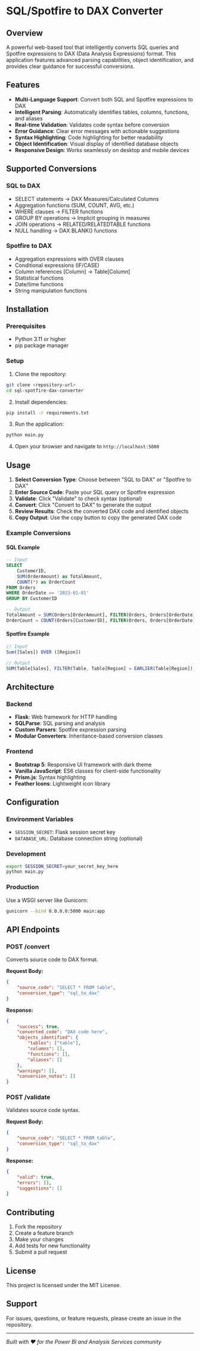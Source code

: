 # SQL/Spotfire to DAX Converter

## Overview

A powerful web-based tool that intelligently converts SQL queries and Spotfire expressions to DAX (Data Analysis Expressions) format. This application features advanced parsing capabilities, object identification, and provides clear guidance for successful conversions.

## Features

- **Multi-Language Support**: Convert both SQL and Spotfire expressions to DAX
- **Intelligent Parsing**: Automatically identifies tables, columns, functions, and aliases
- **Real-time Validation**: Validates code syntax before conversion
- **Error Guidance**: Clear error messages with actionable suggestions
- **Syntax Highlighting**: Code highlighting for better readability
- **Object Identification**: Visual display of identified database objects
- **Responsive Design**: Works seamlessly on desktop and mobile devices

## Supported Conversions

### SQL to DAX
- SELECT statements → DAX Measures/Calculated Columns
- Aggregation functions (SUM, COUNT, AVG, etc.)
- WHERE clauses → FILTER functions
- GROUP BY operations → Implicit grouping in measures
- JOIN operations → RELATED/RELATEDTABLE functions
- NULL handling → DAX BLANK() functions

### Spotfire to DAX
- Aggregation expressions with OVER clauses
- Conditional expressions (IF/CASE)
- Column references [Column] → Table[Column]
- Statistical functions
- Date/time functions
- String manipulation functions

## Installation

### Prerequisites
- Python 3.11 or higher
- pip package manager

### Setup

1. Clone the repository:
```bash
git clone <repository-url>
cd sql-spotfire-dax-converter
```

2. Install dependencies:
```bash
pip install -r requirements.txt
```

3. Run the application:
```bash
python main.py
```

4. Open your browser and navigate to `http://localhost:5000`

## Usage

1. **Select Conversion Type**: Choose between "SQL to DAX" or "Spotfire to DAX"
2. **Enter Source Code**: Paste your SQL query or Spotfire expression
3. **Validate**: Click "Validate" to check syntax (optional)
4. **Convert**: Click "Convert to DAX" to generate the output
5. **Review Results**: Check the converted DAX code and identified objects
6. **Copy Output**: Use the copy button to copy the generated DAX code

### Example Conversions

#### SQL Example
```sql
-- Input
SELECT 
    CustomerID,
    SUM(OrderAmount) as TotalAmount,
    COUNT(*) as OrderCount
FROM Orders 
WHERE OrderDate >= '2023-01-01'
GROUP BY CustomerID

-- Output
TotalAmount = SUM(Orders[OrderAmount], FILTER(Orders, Orders[OrderDate] >= DATE(2023,1,1)))
OrderCount = COUNT(Orders[CustomerID], FILTER(Orders, Orders[OrderDate] >= DATE(2023,1,1)))
```

#### Spotfire Example
```javascript
// Input
Sum([Sales]) OVER ([Region])

// Output
SUM(Table[Sales], FILTER(Table, Table[Region] = EARLIER(Table[Region])))
```

## Architecture

### Backend
- **Flask**: Web framework for HTTP handling
- **SQLParse**: SQL parsing and analysis
- **Custom Parsers**: Spotfire expression parsing
- **Modular Converters**: Inheritance-based conversion classes

### Frontend
- **Bootstrap 5**: Responsive UI framework with dark theme
- **Vanilla JavaScript**: ES6 classes for client-side functionality
- **Prism.js**: Syntax highlighting
- **Feather Icons**: Lightweight icon library

## Configuration

### Environment Variables
- `SESSION_SECRET`: Flask session secret key
- `DATABASE_URL`: Database connection string (optional)

### Development
```bash
export SESSION_SECRET=your_secret_key_here
python main.py
```

### Production
Use a WSGI server like Gunicorn:
```bash
gunicorn --bind 0.0.0.0:5000 main:app
```

## API Endpoints

### POST /convert
Converts source code to DAX format.

**Request Body:**
```json
{
    "source_code": "SELECT * FROM table",
    "conversion_type": "sql_to_dax"
}
```

**Response:**
```json
{
    "success": true,
    "converted_code": "DAX code here",
    "objects_identified": {
        "tables": ["table"],
        "columns": [],
        "functions": [],
        "aliases": []
    },
    "warnings": [],
    "conversion_notes": []
}
```

### POST /validate
Validates source code syntax.

**Request Body:**
```json
{
    "source_code": "SELECT * FROM table",
    "conversion_type": "sql_to_dax"
}
```

**Response:**
```json
{
    "valid": true,
    "errors": [],
    "suggestions": []
}
```

## Contributing

1. Fork the repository
2. Create a feature branch
3. Make your changes
4. Add tests for new functionality
5. Submit a pull request

## License

This project is licensed under the MIT License.

## Support

For issues, questions, or feature requests, please create an issue in the repository.

---

*Built with ❤️ for the Power BI and Analysis Services community*